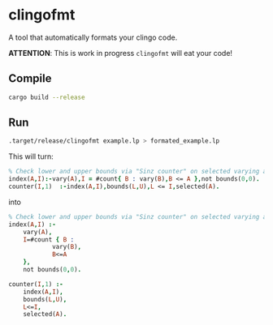 # clingofmt

A tool that automatically formats your clingo code.

**ATTENTION**: This is work in progress `clingofmt` will eat your code!

## Compile

```sh
cargo build --release
```

## Run

```sh
.target/release/clingofmt example.lp > formated_example.lp
```

This will turn:

```prolog
% Check lower and upper bounds via "Sinz counter" on selected varying atoms
index(A,I):-vary(A),I = #count{ B : vary(B),B <= A },not bounds(0,0).
counter(I,1)  :-index(A,I),bounds(L,U),L <= I,selected(A).
```

into

```prolog
% Check lower and upper bounds via "Sinz counter" on selected varying atoms
index(A,I) :- 
    vary(A),
    I=#count { B : 
            vary(B),
            B<=A
    },
    not bounds(0,0).

counter(I,1) :- 
    index(A,I),
    bounds(L,U),
    L<=I,
    selected(A).
```

